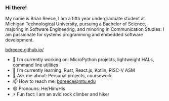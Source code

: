 ### Hi there!

 My name is Brian Reece, I am a fifth year undergraduate student at Michigan 
 Technological University, pursuing a Bachelor of Science, majoring in Software 
 Engineering, and minoring in Communication Studies. I am passionate for systems programming and embedded software development.
 
 [bdreece.github.io/](https://bdreece.github.io/)

* 🔭 I’m currently working on: MicroPython projects, lightweight HALs, command line utilities
* 🌱 I’m currently learning: Rust, React.js, Kotlin, RISC-V ASM
* 💬 Ask me about: Personal projects, coursework
* 📫 How to reach me: bdreece@mtu.edu
* 😄 Pronouns: He/Him/His
* ⚡ Fun fact: I am an avid rock climber and hiker
